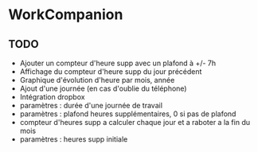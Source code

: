 # WorkCompanion

## TODO
* Ajouter un compteur d'heure supp avec un plafond à +/- 7h
* Affichage du compteur d'heure supp du jour précédent
* Graphique d'évolution d'heure par mois, année
* Ajout d'une journée (en cas d'oublie du téléphone)
* Intégration dropbox
* paramètres : durée d'une journée de travail
* paramètres : plafond heures supplémentaires, 0 si pas de plafond
* compteur d'heures supp a calculer chaque jour et a raboter a la fin du mois
* paramètres : heures supp initiale

